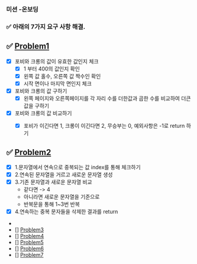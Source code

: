 ### 미션 -온보딩 
### ✅ 아래의 7가지 요구 사항 해결.

## ✅ [Problem1](PROBLEM1.md)
  - [x] 포비와 크롱의 값이 유효한 값인지 체크
    - [x] 1 부터 400의 값인지 확인
    - [x] 왼쪽 값 홀수, 오른쪽 값 짝수인 확인
    - [x] 시작 면이나 마지막 면인지 체크
  - [x] 포비와 크롱의 값 구하기
       -[x] 왼쪽 페이지와 오른쪽페이지를 각 자리 수를 더한값과 곱한 수를 비교하여
        더큰값을 구하기
  - [x] 포비와 크롱의 값 비교하기
    - [x] 포비가 이긴다면 1, 크롱이 이긴다면 2, 무승부는 0, 예외사항은 -1로 return 하기


## ✅ [Problem2](PROBLEM2.md)
 - [x] 1.문자열에서 연속으로 중복되는 값 index를 통해 체크하기
 - [x] 2.연속된 문자열을 거르고 새로운 문자열 생성
 -[x] 3.기존 문자열과 새로운 문자열 비교
   - 같다면 -> 4
   - 아니라면 새로운 문자열을 기준으로 
   - 반복문을 통해 1~3번 반복
 -[x] 4.연속하는 중복 문자들을 삭제한 결과를 return
 - 
- [] [Problem3](PROBLEM3.md)
- [] [Problem4](PROBLEM4.md)
- [] [Problem5](PROBLEM5.md)
- [] [Problem6](PROBLEM6.md)
- [] [Problem7](PROBLEM7.md)
